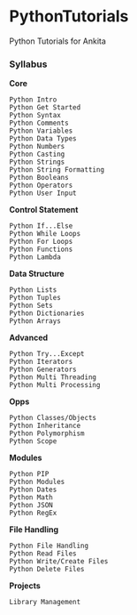 # PythonTutorials
Python Tutorials for Ankita

### Syllabus

**Core**

    Python Intro
    Python Get Started
    Python Syntax
    Python Comments
    Python Variables
    Python Data Types
    Python Numbers
    Python Casting
    Python Strings
    Python String Formatting
    Python Booleans
    Python Operators
    Python User Input

**Control Statement**

    Python If...Else
    Python While Loops
    Python For Loops
    Python Functions
    Python Lambda

**Data Structure**

    Python Lists
    Python Tuples
    Python Sets
    Python Dictionaries
    Python Arrays

**Advanced**

    Python Try...Except
    Python Iterators
    Python Generators
    Python Multi Threading
    Python Multi Processing

**Opps**

    Python Classes/Objects
    Python Inheritance
    Python Polymorphism
    Python Scope

**Modules**

    Python PIP
    Python Modules
    Python Dates
    Python Math
    Python JSON
    Python RegEx

**File Handling**

    Python File Handling
    Python Read Files
    Python Write/Create Files
    Python Delete Files

**Projects**

    Library Management
    